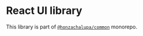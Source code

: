# React UI library

This library is part of [`@honzachalupa/common`](https://github.com/honzachalupa/common) monorepo.
